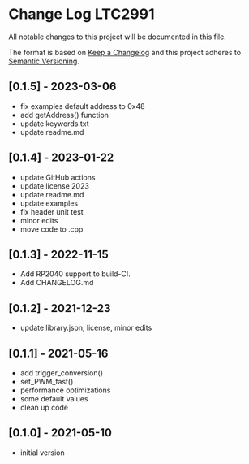 # Change Log LTC2991

All notable changes to this project will be documented in this file.

The format is based on [Keep a Changelog](http://keepachangelog.com/)
and this project adheres to [Semantic Versioning](http://semver.org/).


## [0.1.5] - 2023-03-06
- fix examples default address to 0x48
- add getAddress() function
- update keywords.txt
- update readme.md


## [0.1.4] - 2023-01-22
- update GitHub actions
- update license 2023
- update readme.md
- update examples
- fix header unit test
- minor edits
- move code to .cpp

## [0.1.3] - 2022-11-15
- Add RP2040 support to build-CI.
- Add CHANGELOG.md

## [0.1.2] - 2021-12-23
- update library.json, license, minor edits

## [0.1.1] - 2021-05-16
- add trigger_conversion()
- set_PWM_fast()
- performance optimizations
- some default values
- clean up code

## [0.1.0] - 2021-05-10
- initial version


